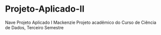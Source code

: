 # Projeto-Aplicado-II
 Nave Projeto Aplicado I Mackenzie Projeto acadêmico do Curso de Ciência de Dados, Terceiro Semestre
